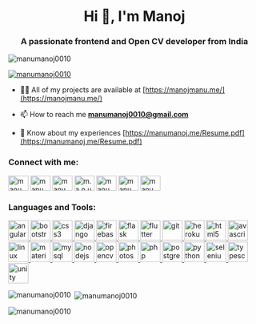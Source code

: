 <h1 align="center">Hi 👋, I'm Manoj</h1>
<h3 align="center">A passionate frontend and Open CV developer from India</h3>

<p align="left"> <img src="https://komarev.com/ghpvc/?username=manumanoj0010&label=Profile%20views&color=0e75b6&style=flat" alt="manumanoj0010" /> </p>

<p align="left"> <a href="https://github.com/ryo-ma/github-profile-trophy"><img src="https://github-profile-trophy.vercel.app/?username=manumanoj0010" alt="manumanoj0010" /></a> </p>

- 👨‍💻 All of my projects are available at [https://manojmanu.me/](https://manojmanu.me/)

- 📫 How to reach me **manumanoj0010@gmail.com**

- 📄 Know about my experiences [https://manumanoj.me/Resume.pdf](https://manumanoj.me/Resume.pdf)

<h3 align="left">Connect with me:</h3>
<p align="left">
<a href="https://twitter.com/manumanoj0010" target="blank"><img align="center" src="https://cdn.jsdelivr.net/npm/simple-icons@3.0.1/icons/twitter.svg" alt="manumanoj0010" height="30" width="40" /></a>
<a href="https://linkedin.com/in/manumanoj0010" target="blank"><img align="center" src="https://cdn.jsdelivr.net/npm/simple-icons@3.0.1/icons/linkedin.svg" alt="manumanoj0010" height="30" width="40" /></a>
<a href="https://fb.com/manumanoj0010" target="blank"><img align="center" src="https://cdn.jsdelivr.net/npm/simple-icons@3.0.1/icons/facebook.svg" alt="manumanoj0010" height="30" width="40" /></a>
<a href="https://instagram.com/m.a.n.u.m.a.n.o.j" target="blank"><img align="center" src="https://cdn.jsdelivr.net/npm/simple-icons@3.0.1/icons/instagram.svg" alt="m.a.n.u.m.a.n.o.j" height="30" width="40" /></a>
<a href="https://www.youtube.com/c/manu manoj" target="blank"><img align="center" src="https://cdn.jsdelivr.net/npm/simple-icons@3.0.1/icons/youtube.svg" alt="manu manoj" height="30" width="40" /></a>
<a href="https://www.hackerrank.com/manumanoj0010" target="blank"><img align="center" src="https://cdn.jsdelivr.net/npm/simple-icons@3.0.1/icons/hackerrank.svg" alt="manumanoj0010" height="30" width="40" /></a>
<a href="https://www.hackerearth.com/manumanoj0010" target="blank"><img align="center" src="https://cdn.jsdelivr.net/npm/simple-icons@3.0.1/icons/hackerearth.svg" alt="manumanoj0010" height="30" width="40" /></a>
</p>

<h3 align="left">Languages and Tools:</h3>
<p align="left"> <a href="https://angular.io" target="_blank"> <img src="https://devicons.github.io/devicon/devicon.git/icons/angularjs/angularjs-original.svg" alt="angularjs" width="40" height="40"/> </a> <a href="https://getbootstrap.com" target="_blank"> <img src="https://devicons.github.io/devicon/devicon.git/icons/bootstrap/bootstrap-plain.svg" alt="bootstrap" width="40" height="40"/> </a> <a href="https://www.w3schools.com/css/" target="_blank"> <img src="https://devicons.github.io/devicon/devicon.git/icons/css3/css3-original-wordmark.svg" alt="css3" width="40" height="40"/> </a> <a href="https://www.djangoproject.com/" target="_blank"> <img src="https://devicons.github.io/devicon/devicon.git/icons/django/django-original.svg" alt="django" width="40" height="40"/> </a> <a href="https://firebase.google.com/" target="_blank"> <img src="https://www.vectorlogo.zone/logos/firebase/firebase-icon.svg" alt="firebase" width="40" height="40"/> </a> <a href="https://flask.palletsprojects.com/" target="_blank"> <img src="https://www.vectorlogo.zone/logos/pocoo_flask/pocoo_flask-icon.svg" alt="flask" width="40" height="40"/> </a> <a href="https://flutter.dev" target="_blank"> <img src="https://www.vectorlogo.zone/logos/flutterio/flutterio-icon.svg" alt="flutter" width="40" height="40"/> </a> <a href="https://git-scm.com/" target="_blank"> <img src="https://www.vectorlogo.zone/logos/git-scm/git-scm-icon.svg" alt="git" width="40" height="40"/> </a> <a href="https://heroku.com" target="_blank"> <img src="https://www.vectorlogo.zone/logos/heroku/heroku-icon.svg" alt="heroku" width="40" height="40"/> </a> <a href="https://www.w3.org/html/" target="_blank"> <img src="https://devicons.github.io/devicon/devicon.git/icons/html5/html5-original-wordmark.svg" alt="html5" width="40" height="40"/> </a> <a href="https://developer.mozilla.org/en-US/docs/Web/JavaScript" target="_blank"> <img src="https://devicons.github.io/devicon/devicon.git/icons/javascript/javascript-original.svg" alt="javascript" width="40" height="40"/> </a> <a href="https://www.linux.org/" target="_blank"> <img src="https://devicons.github.io/devicon/devicon.git/icons/linux/linux-original.svg" alt="linux" width="40" height="40"/> </a> <a href="https://materializecss.com/" target="_blank"> <img src="https://raw.githubusercontent.com/prplx/svg-logos/5585531d45d294869c4eaab4d7cf2e9c167710a9/svg/materialize.svg" alt="materialize" width="40" height="40"/> </a> <a href="https://www.mysql.com/" target="_blank"> <img src="https://devicons.github.io/devicon/devicon.git/icons/mysql/mysql-original-wordmark.svg" alt="mysql" width="40" height="40"/> </a> <a href="https://nodejs.org" target="_blank"> <img src="https://devicons.github.io/devicon/devicon.git/icons/nodejs/nodejs-original-wordmark.svg" alt="nodejs" width="40" height="40"/> </a> <a href="https://opencv.org/" target="_blank"> <img src="https://www.vectorlogo.zone/logos/opencv/opencv-icon.svg" alt="opencv" width="40" height="40"/> </a> <a href="https://www.photoshop.com/en" target="_blank"> <img src="https://devicons.github.io/devicon/devicon.git/icons/photoshop/photoshop-plain.svg" alt="photoshop" width="40" height="40"/> </a> <a href="https://www.php.net" target="_blank"> <img src="https://devicons.github.io/devicon/devicon.git/icons/php/php-original.svg" alt="php" width="40" height="40"/> </a> <a href="https://www.postgresql.org" target="_blank"> <img src="https://devicons.github.io/devicon/devicon.git/icons/postgresql/postgresql-original-wordmark.svg" alt="postgresql" width="40" height="40"/> </a> <a href="https://www.python.org" target="_blank"> <img src="https://devicons.github.io/devicon/devicon.git/icons/python/python-original.svg" alt="python" width="40" height="40"/> </a> <a href="https://www.selenium.dev" target="_blank"> <img src="https://raw.githubusercontent.com/detain/svg-logos/780f25886640cef088af994181646db2f6b1a3f8/svg/selenium-logo.svg" alt="selenium" width="40" height="40"/> </a> <a href="https://www.typescriptlang.org/" target="_blank"> <img src="https://devicons.github.io/devicon/devicon.git/icons/typescript/typescript-original.svg" alt="typescript" width="40" height="40"/> </a> <a href="https://unity.com/" target="_blank"> <img src="https://www.vectorlogo.zone/logos/unity3d/unity3d-icon.svg" alt="unity" width="40" height="40"/> </a> </p>

<p><img align="left" src="https://github-readme-stats.vercel.app/api/top-langs?username=manumanoj0010&show_icons=true&locale=en&layout=compact" alt="manumanoj0010" /></p>

<p>&nbsp;<img align="center" src="https://github-readme-stats.vercel.app/api?username=manumanoj0010&show_icons=true&locale=en" alt="manumanoj0010" /></p>

<p><img align="center" src="https://github-readme-streak-stats.herokuapp.com/?user=manumanoj0010&" alt="manumanoj0010" /></p>
